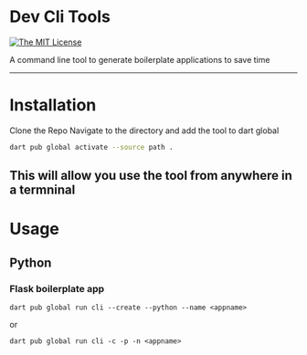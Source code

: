 # Dev Cli Tools
[![The MIT License](https://img.shields.io/badge/license-MIT-orange.svg?style=flat-square)](LICENSE)

A command line tool to generate boilerplate applications to save time

---
# Installation
Clone the Repo
Navigate to the directory and add the tool to dart global

```sh
dart pub global activate --source path .
```

This will allow you use the tool from anywhere in a termninal
---
# Usage 

## Python
### Flask boilerplate app
```
dart pub global run cli --create --python --name <appname>
```
or
```
dart pub global run cli -c -p -n <appname>
```
